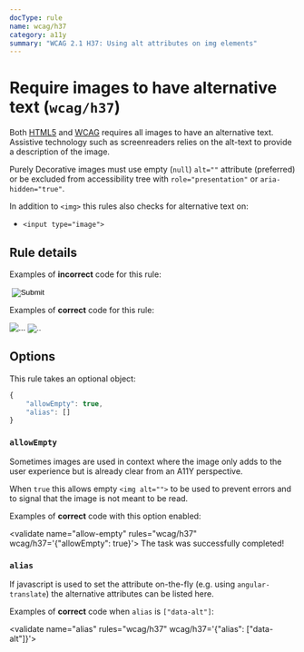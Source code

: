 ```yaml
---
docType: rule
name: wcag/h37
category: a11y
summary: "WCAG 2.1 H37: Using alt attributes on img elements"
---
```


# Require images to have alternative text (`wcag/h37`)

Both [HTML5][1] and [WCAG][2] requires all images to have an alternative text. Assistive technology such as screenreaders relies on the alt-text to provide a description of the image.

Purely Decorative images must use empty (`null`) `alt=""` attribute (preferred) or be excluded from accessibility tree with `role="presentation"` or `aria-hidden="true"`.

In addition to `<img>` this rules also checks for alternative text on:

- `<input type="image">`

[1]: https://html.spec.whatwg.org/#alt
[2]: https://www.w3.org/WAI/WCAG21/Techniques/html/H37

## Rule details

Examples of **incorrect** code for this rule:

<validate name="incorrect" rules="wcag/h37">
    <img>
    <input type="image">
</validate>

Examples of **correct** code for this rule:

<validate name="correct" rules="wcag/h37">
    <img alt="...">
    <input type="image" alt="..">
</validate>

## Options

This rule takes an optional object:

```javascript
{
	"allowEmpty": true,
	"alias": []
}
```

### `allowEmpty`

Sometimes images are used in context where the image only adds to the user experience but is already clear from an A11Y perspective.

When `true` this allows empty `<img alt="">` to be used to prevent errors and to signal that the image is not meant to be read.

Examples of **correct** code with this option enabled:

<validate name="allow-empty" rules="wcag/h37" wcag/h37='{"allowEmpty": true}'>
<span>The task was successfully completed! <img src="thumbsup.png" alt=""></span>
</validate>

### `alias`

If javascript is used to set the attribute on-the-fly (e.g. using `angular-translate`) the alternative attributes can be listed here.

Examples of **correct** code when `alias` is `["data-alt"]`:

<validate name="alias" rules="wcag/h37" wcag/h37='{"alias": ["data-alt"]}'>
<img data-alt="...">
</validate>
